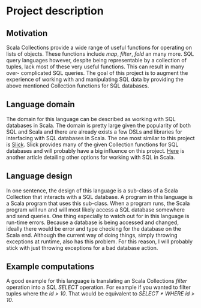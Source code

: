 # Project description

## Motivation
Scala Collections provide a wide range of useful functions for operating on 
lists of objects. These functions include _map_, _filter_, _fold_ an many more. 
SQL query languages however, despite being representable by a collection of 
tuples, lack most of these very useful functions. This can result in many over-
complicated SQL queries. The goal of this project is to augment the experience 
of working with and manipulating SQL data by providing the above mentioned 
Collection functions for SQL databases.

## Language domain
The domain for this language can be described as working with SQL databases in 
Scala. The domain is pretty large given the popularity of both SQL and Scala and
there are already exists a few DSLs and libraries for interfacing with SQL 
databases in Scala. The one most similar to this project is [Slick](http://slick.typesafe.com). Slick provides
many of the given Collection functions for SQL databases and will probably have
a big influence on this project. [Here](http://manuel.bernhardt.io/2014/02/04/a-quick-tour-of-relational-database-access-with-scala/) is another article detailing other options
for working with SQL in Scala.

## Language design
In one sentence, the design of this language is a sub-class of a Scala 
Collection that interacts with a SQL database. A program in this language is a
Scala program that uses this sub-class. When a program runs, the Scala program
will run and will most likely access a SQL database somewhere and send queries. 
One thing especially to watch out for in this language is run-time errors. 
Because a database is being accessed and changed, ideally there would be error 
and type checking for the database on the Scala end. Although the current way
of doing things, simply throwing exceptions at runtime, also has this problem. 
For this reason, I will probably stick with just throwing exceptions for a bad
database action. 

## Example computations
A good example for this language is translating an Scala Collections _filter_
operation into a SQL _SELECT_ operation. For example if you wanted to filter 
tuples where the _id > 10_. That would be equivalent to _SELECT * WHERE id > 10_.
 



